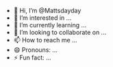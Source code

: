 - 👋 Hi, I’m @Mattsdayday
- 👀 I’m interested in ...
- 🌱 I’m currently learning ...
- 💞️ I’m looking to collaborate on ...
- 📫 How to reach me ...
- 😄 Pronouns: ...
- ⚡ Fun fact: ...

<!---
Mattsdayday/Mattsdayday is a ✨ special ✨ repository because its `README.md` (this file) appears on your GitHub profile.
You can click the Preview link to take a look at your changes.
--->
